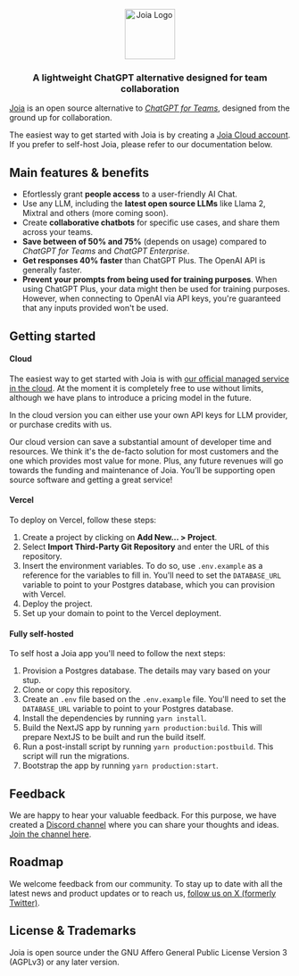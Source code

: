 <p align="center">
<a href="https://joia.so">
  <img width="90" src="https://assets.joia.so/joia_logo_red.svg" alt="Joia Logo">
  
</a>
</p>

<h3 align="center"><strong>A lightweight ChatGPT alternative designed for team collaboration</strong></h3>

[Joia](https://joia.so/) is an open source alternative to _[ChatGPT for Teams](https://openai.com/chatgpt/team)_, designed from the ground up for collaboration.

The easiest way to get started with Joia is by creating a [Joia Cloud account](https://joia.so/). If you prefer to self-host Joia, please refer to our documentation below.

## Main features & benefits

- Efortlessly grant **people access** to a user-friendly AI Chat.
- Use any LLM, including the **latest open source LLMs** like Llama 2, Mixtral and others (more coming soon).
- Create **collaborative chatbots** for specific use cases, and share them across your teams.
- **Save between of 50% and 75%** (depends on usage) compared to _ChatGPT for Teams_ and _ChatGPT Enterprise_.
- **Get responses 40% faster** than ChatGPT Plus. The OpenAI API is generally faster.
- **Prevent your prompts from being used for training purposes**. When using ChatGPT Plus, your data might then be used for training purposes. However, when connecting to OpenAI via API keys, you're guaranteed that any inputs provided won't be used.

## Getting started

#### Cloud

The easiest way to get started with Joia is with [our official managed service in the cloud](https://joia.so/). At the moment it is completely free to use without limits, although we have plans to introduce a pricing model in the future.

In the cloud version you can either use your own API keys for LLM provider, or purchase credits with us.

Our cloud version can save a substantial amount of developer time and resources. We think it's the de-facto solution for most customers and the one which provides most value for mone. Plus, any future revenues will go towards the funding and maintenance of Joia. You’ll be supporting open source software and getting a great service!

#### Vercel

To deploy on Vercel, follow these steps:

1. Create a project by clicking on **Add New... > Project**.
2. Select **Import Third-Party Git Repository** and enter the URL of this repository.
3. Insert the environment variables. To do so, use `.env.example` as a reference for the variables to fill in. You'll need to set the `DATABASE_URL` variable to point to your Postgres database, which you can provision with Vercel.
4. Deploy the project.
5. Set up your domain to point to the Vercel deployment.

#### Fully self-hosted

To self host a Joia app you'll need to follow the next steps:

1. Provision a Postgres database. The details may vary based on your stup.
2. Clone or copy this repository.
3. Create an `.env` file based on the `.env.example` file. You'll need to set the `DATABASE_URL` variable to point to your Postgres database.
4. Install the dependencies by running `yarn install`.
5. Build the NextJS app by running `yarn production:build`. This will prepare NextJS to be built and run the build itself.
6. Run a post-install script by running `yarn production:postbuild`. This script will run the migrations.
7. Bootstrap the app by running `yarn production:start`.

## Feedback

We are happy to hear your valuable feedback. For this purpose, we have created a [Discord channel](https://discord.com/invite/wTHhNBDKvW) where you can share your thoughts and ideas. [Join the channel here](https://discord.com/invite/wTHhNBDKvW).

## Roadmap

We welcome feedback from our community. To stay up to date with all the latest news and product updates or to reach us, [follow us on X (formerly Twitter)](https://twitter.com/joiahq).

## License & Trademarks

Joia is open source under the GNU Affero General Public License Version 3 (AGPLv3) or any later version.

